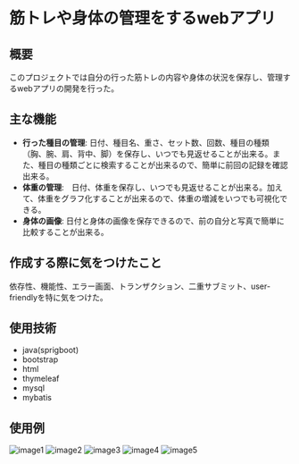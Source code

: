 # 筋トレや身体の管理をするwebアプリ

## 概要
このプロジェクトでは自分の行った筋トレの内容や身体の状況を保存し、管理するwebアプリの開発を行った。

## 主な機能
- **行った種目の管理**: 日付、種目名、重さ、セット数、回数、種目の種類（胸、腕、肩、背中、脚）を保存し、いつでも見返せることが出来る。また、種目の種類ごとに検索することが出来るので、簡単に前回の記録を確認出来る。
- **体重の管理**:　日付、体重を保存し、いつでも見返せることが出来る。加えて、体重をグラフ化することが出来るので、体重の増減をいつでも可視化できる。
- **身体の画像**:  日付と身体の画像を保存できるので、前の自分と写真で簡単に比較することが出来る。

## 作成する際に気をつけたこと
依存性、機能性、エラー画面、トランザクション、二重サブミット、user-friendlyを特に気をつけた。

## 使用技術
- java(sprigboot)
- bootstrap
- html
- thymeleaf
- mysql
- mybatis

## 使用例
![image1](https://github.com/horiyuko0512/muscle/assets/159997803/10b059dd-5f42-49d1-becd-2fab253731f6)
![image2](https://github.com/horiyuko0512/muscle/assets/159997803/7c08f460-24fd-4d5e-ac89-6b50f8b03d8b)
![image3](https://github.com/horiyuko0512/muscle/assets/159997803/6b108a2a-935e-4d14-bb04-6cc4d8f3c771)
![image4](https://github.com/horiyuko0512/muscle/assets/159997803/b0775b3a-84cc-4748-8863-8ec71cb53504)
![image5](https://github.com/horiyuko0512/muscle/assets/159997803/60f3244f-e75d-479e-8406-19a17b9cb1c2)
